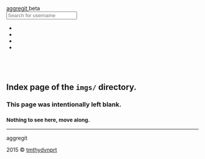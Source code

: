 <!DOCTYPE html>
<html lang="en">
<!--quilted head patch-->
<head>
<meta charset="utf-8"/>
<meta content="ie=edge" http-equiv="X-UA-Compatible"/>
<meta content="width=device-width, initial-scale=1" name="viewport"/>
<!---->
<title>imgs directory index</title>
<meta content="tmthydvnprt" name="author"/>
<meta content="blank index page of imgs directory" name="description"/>
<meta content="i,n,d,e,x" name="keywords"/>
<link href="../../../../../../imgs/favicon.ico" rel="favicon"/>
<link href="../../../../../../img/icon_60x60.png" rel="apple-touch-icon"/>
<link href="../../../../../../img/icon_76x76.png" rel="apple-touch-icon" sizes="76x76"/>
<link href="../../../../../../img/icon_120x120.png" rel="apple-touch-icon" sizes="120x120"/>
<link href="../../../../../../img/icon_152x152.png" rel="apple-touch-icon" sizes="152x152"/>
<link href="../../../../../../css/bootstrap_font-awesome.min_aggregit.css" rel="stylesheet" type="text/css"/></head>
<body>
<!--quilted nav patch-->
<nav class="navbar navbar-inverse navbar-default navbar-fixed-top" id="nav">
<div class="container">
<div class="navbar-header">
<a alt="home" class="navbar-brand" href="../../../../../../index.html" title="home">
<i class="fa fa-home"></i>
<span>aggre</span><span>git</span>
</a>
<span class="label label-warning" id="beta">beta</span>
</div>
<div class="">
<form class="nav-search navbar-form navbar-left">
<div alt="Search for username" class="input-group force-hover" title="Search for username">
<span class="input-group-addon"><i class="fa fa-search fa-2x"></i></span>
<input class="form-control" id="username" placeholder="Search for username" type="text"/>
</div>
</form>
<ul class="nav navbar-nav navbar-right">
<li><a alt="about this!" href="#!/about" title="about this!"><i class="fa fa-info-circle fa-2x"></i></a></li>
<li><a alt="need help?" href="#!/help" title="need help?"><i class="fa fa-question-circle fa-2x"></i></a></li>
<li><a alt="go to user" href="#" id="nav-user" target="_blank" title="go to user"><i class="fa fa-user fa-2x"></i></a></li>
<li><a alt="go to GitHub" href="https://github.com" id="nav-github" target="_blank" title="go to GitHub"><i class="fa fa-github fa-2x"></i></a></li>
</ul>
</div>
</div>
</nav>
<!--quilted page patch-->
<div class="container text-center" id="page">
<h2><br/></h2>
<h2>Index page of the <code>imgs/</code> directory.</h2>
<h3>This page was intentionally left blank.</h3>
<h3><small>Nothing to see here, move along.</small></h3>
</div>
<!--quilted footer patch-->
<footer id="footer">
<div class="container">
<hr/>
<div class="clearfix">
<p class="pull-left">aggregit</p>
<p class="pull-right">2015 &copy; <a alt="tmthydvnprt" href="#" title="tmthydvnprt">tmthydvnprt</a></p>
</div>
</div>
</footer>
<!--quilted templates patch-->
<template id="user-info-template">
<div class="media">
<div class="media-left">
<a alt="{login} avatar" href="{html_url}" target="_blank" title="{login} avatar"><img alt="{login} avatar" class="media-object" id="avatar" src="{avatar_url}" title="{login} avatar"/></a>
</div>
<div class="media-body">
<h1 class="media-heading"><span id="name">{name}</span><br/><small id="username">{login}</small></h1>
<ul class="list-inline">
<li><i class="fa fa-fw fa-envelope-o"></i> <a alt="email: {email}" href="mailto:{email}" id="email" title="email: {email}">{email}</a></li>
<li><i class="fa fa-fw fa-link"></i> <a alt="blog: {blog}" href="http://{blog}" id="blog" title="blog: {blog}">{blog}</a></li>
<li><i class="fa fa-fw fa-building-o"></i> <span alt="company: {company}" id="company" title="company: {company}">{company}</span></li>
<li><i class="fa fa-fw fa-location-arrow"></i> <span alt="location: {location}" id="location" title="location: {location}">{location}</span></li>
</ul>
<ul class="list-inline">
<li><i class="fa fa-fw fa-clock-o"></i> <span alt="created: {created_at}" id="created">{created_at}</span></li>
<li><i class="fa fa-fw fa-refresh"></i> <span alt="updated: {updated_at}" id="updated">{updated_at}</span></li>
</ul>
<ul class="list-inline">
<li><i class="fa fa-fw fa-book"></i> <span alt="repos: {public_repos}" id="repos">{public_repos}</span></li>
<li><i class="fa fa-fw fa-file-text-o"></i> <span alt="gists: {public_gists}" id="gists">{public_gists}</span></li>
<li><i class="fa fa-fw fa-users"></i> <span alt="followers: {followers}" id="followers">{followers}</span></li>
<li><i class="fa fa-fw fa-user-plus"></i> <span alt="following: {following}" id="following">{following}</span></li>
</ul>
</div>
</div>
</template>
<template id="user-data-template">
<div class="row">
<div class="col-sm-10 col-sm-offset-1">
<h2>When does {login} code?</h2>
<hr/>
<div class="well well-sm">
<div class="row">
<div class="col-xs-2">
<p class="text-right"><strong>Repos:</strong></p>
</div>
<div class="col-xs-10">
<ul class="checklist list-inline" id="punchcard-checklist"></ul>
</div>
</div>
</div>
<div id="punchcard"></div>
<h2>How long has {login} been coding?</h2>
<hr/>
<div class="well well-sm">
<div class="row">
<div class="col-xs-2">
<p class="text-right"><strong>Repos:</strong></p>
</div>
<div class="col-xs-10">
<ul class="checklist list-inline" id="participation-checklist"></ul>
</div>
</div>
<div class="row">
<div class="col-xs-2">
<p class="text-right"><strong>Who:</strong></p>
</div>
<div class="col-xs-4">
<ul class="checklist list-inline" id="ownerall-checklist">
<li><input checked="" name="owner" type="checkbox"/>owner</li>
<li><input name="all" type="checkbox"/>all</li>
</ul>
</div>
<div class="col-xs-2">
<p class="text-right"><strong>Zoom:</strong></p>
</div>
<div class="col-xs-4">
<ul class="checklist list-inline" id="zoom-checklist">
<li><input checked="" name="owner" type="checkbox"/>ignore time before first commit</li>
</ul>
</div>
</div>
</div>
<div id="participation"></div>
<div id="heatmap"></div>
<h2>What languages does {login} speak?</h2>
<hr/>
<div class="well well-sm">
<div class="row">
<div class="col-xs-3">
<p><strong>Repos:</strong></p>
<ul class="checklist" id="languages-checklist"></ul>
</div>
<div class="col-xs-9">
<div id="languages"></div>
</div>
</div>
</div>
</div>
</div>
</template>
<template id="help-template">
<section class="bringIn">
<i class="fa fa-arrow-up" id="help-arrow"></i>
<div class="jumbotron">
<div class="row">
<div class="col-sm-8 col-sm-offset-2">
<h1>Help? <small>&mdash;it's easy!</small></h1>
<hr/>
<h2>
<ol>
<li>type in a GitHub username</li>
<li>press <kbd>enter</kbd></li>
<li>enjoy the data!</li>
</ol>
</h2>
</div>
</div>
</div>
</section>
</template>
<template id="user-template">
<section class="bringIn">
<div class="jumbotron">
<div id="user-info"></div>
</div>
<div id="user-data"></div>
</section>
</template>
<template id="repo-info-template">
</template>
<template id="about-template">
<section class="bringIn">
<div class="jumbotron">
<div class="row">
<div class="col-sm-8 col-sm-offset-2">
<h1>About Aggregit</h1>
<hr/>
<h3>Multi-Repo Punch Card Anyone?</h3>
<p class="lead">Ever wanted to see your punch card for <em>all</em> your repos? your non-<code>master</code> contributions in the heat map? <em>all</em> your language stats? Well, those are the reasons for building this.</p>
<h4>Data, Data, Data!</h4>
<p class="lead">The page makes a bunch of unauthenticated calls to the GitHub API to get a whole mess of <code>json</code> that can be plotted or presented in a beautiful way.</p>
</div>
</div>
</div>
</section>
</template>
<template id="home-template">
<section class="bringIn">
<div class="jumbotron text-center">
<h1><span class="agg">aggre</span><span class="git">git</span></h1>
<p class="lead">See <em>all</em> your data accross <em>all</em> your <a alt="GitHub" href="https://github.com" target="_blank" title="GitHub">GitHub</a> repositories.</p>
</div>
<div class="row">
<div class="col-sm-8 col-sm-offset-2">
<h2 class="text-center">Search for a username</h2>
<div class="well well-sm">
<form class="home-search">
<div class="input-group">
<span class="input-group-addon"><i class="fa fa-search fa-2x"></i></span>
<input class="form-control" id="username" placeholder="Search for GitHub username" type="text"/>
</div>
</form>
</div>
<h2 class="text-center"><small>maybe yourself, a friend or future employee</small></h2>
</div>
</div>
</section>
</template>
<template id="error-template">
<div class="col-xs-6 col-xs-offset-3">
<div class="alert alert-danger" id="rate-limit" role="alert">
<h1 class="text-center">Error <i class="fa fa-frown-o"></i></h1>
<p class="lead text-center">
                We've been <strong><a alt="rate-limited" href="https://developer.github.com/v3/#rate-limiting" target="_blank" title="rate-limited">rate-limited</a></strong> by GitHub's API!<br/>
<small>Calls from this <a alt="IP address" href="https://www.google.com/#q=what+is+my+ip" target="_blank" title="IP address"><abbr title="Internet Protocol">IP</abbr> address</a> will fail for one hour.</small>
</p>
</div>
</div>
</template>
<!--quilted scripts patch-->
<script id="scripts" rel="javascript" src="../../../../../../js/jquery-1.11.2.min.js" type="text/javascript"></script>
<script rel="javascript" src="../../../../../../js/d3.min.js" type="text/javascript"></script>
<script rel="javascript" src="../../../../../../js/aggregit.js" type="text/javascript"></script>
</body>
</html>